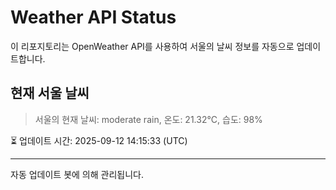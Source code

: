 
# Weather API Status

이 리포지토리는 OpenWeather API를 사용하여 서울의 날씨 정보를 자동으로 업데이트합니다.

## 현재 서울 날씨
> 서울의 현재 날씨: moderate rain, 온도: 21.32°C, 습도: 98%

⏳ 업데이트 시간: 2025-09-12 14:15:33 (UTC)

---
자동 업데이트 봇에 의해 관리됩니다.
